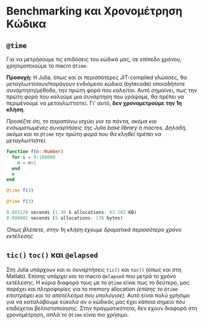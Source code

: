# Benchmarking και Χρονομέτρηση Κώδικα

## `@time`
Για να μετρήσουμε τις επιδόσεις του κώδικά μας, σε επίπεδο χρόνου, χρησιμοποιούμε το macro `@time`.

**Προσοχή:** Η Julia, όπως και οι περισσότερες JIT-compiled γλώσσες, θα μεταγλωττίσουν/παράγουν ενδιάμεσο κώδικα (bytecode) οποιαδήποτε συνάρτηση/μέθοδο, την πρώτη φορά που καλείται. Αυτό σημαίνει, πως την πρώτη φορά που καλούμε μια συνάρτηση που γράψαμε, θα πρέπει να περιμένουμε να μεταγλωττιστεί. Γι' αυτό, **δεν χρονομετρούμε την 1η κλήση**.

*Προσέξτε ότι, το παραπάνω ισχύει για τα πάντα, ακόμα και ενσωματωμένες συναρτήσεις της Julia base library ή macros. Δηλαδή, ακόμα και το `@time` την πρώτη φορά που θα κληθεί πρέπει να μεταγλωττιστεί.*

```julia
function f(n::Number)
  for i = 0:100000
    n = n+1
  end
  n
end

@time f(3)

@time f(3)
```
```julia
0.003120 seconds (1.36 k allocations: 63.282 KB)
0.000002 seconds (5 allocations: 176 bytes)
```

*Όπως βλέπετε, στην 1η κλήση έχουμε δραματικά περισσότερο χρόνο εκτέλεσης*

## `tic()` `toc()` και `@elapsed`

Στη Julia υπάρχουν και οι συναρτήσεις `tic()` και `toc()` (όπως και στη Matlab). Επίσης υπάρχει και το macro `@elapsed` που μετρά το χρόνο εκτέλεσης. Η κύρια διαφορά τους με το `@time` είναι πως το δεύτερο, μας παρέχει και πληροφορίες για το memory allocation *(επίσης το `@time` επιστρέφει και το αποτέλεσμα που υπολόγισε)*. Αυτό είναι πολύ χρήσιμο για να καταλάβουμε εύκολα αν ο κώδικάς μας έχει κάποιο σημείο που επιδέχεται βελτιστοποίησης. Στην πραγματικότητα, δεν έχουν διαφορά στη χρονομέτρηση, απλά το `@time` είναι πιο χρήσιμο.
